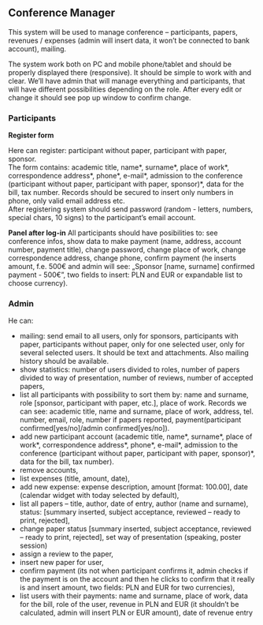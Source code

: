 ## Conference Manager

This system will be used to manage conference – participants, papers, revenues / expenses (admin will insert data, it won’t be connected to bank account), mailing. <br> 

The system work both on PC and mobile phone/tablet and should be properly displayed there (responsive). It should be simple to work with and clear. We’ll have admin that will manage everything and participants, that will have different possibilities depending on the role. After every edit or change it should see pop up window to confirm change.

### Participants

<b>Register form</b>

Here can register: participant without paper, participant with paper, sponsor.<br>
The form contains: academic title, name*, surname*, place of work*, correspondence address*, phone*, e-mail*, admission to the conference (participant without paper, participant with paper, sponsor)*, data for the bill, tax number. Records should be secured to insert only numbers in phone, only valid email address etc.<br>
After registering system should send password (random - letters, numbers, special chars, 10 signs) to the participant’s email account.<br>

<b>Panel after log-in</b>
All participants should have posibilities to: see conference infos, show data to make payment (name, address, account number, payment title), change password, change place of work, change correspondence address, change phone, confirm payment (he inserts amount, f.e. 500€ and admin will see: „Sponsor [name, surname] confirmed payment - 500€”, two fields to insert: PLN and EUR or expandable list to choose currency). <br>

### Admin

He can:
- mailing: send email to all users, only for sponsors, participants with paper, participants without paper, only for one selected user, only for several selected users. It should be text and attachments. Also mailing history should be available.
- show statistics: number of users divided to roles, number of papers divided to way of presentation, number of reviews, number of accepted papers, 
- list all participants with possibility to sort them by: name and surname, role [sponsor, participant with paper, etc.], place of work. Records we can see: academic title, name and surname, place of work, address, tel. number, email, role, number if papers reported, payment(participant confirmed[yes/no]/admin confirmed[yes/no]).
- add new participant account (academic title, name*, surname*, place of work*, correspondence address*, phone*, e-mail*, admission to the conference (participant without paper, participant with paper, sponsor)*, data for the bill, tax number).
- remove accounts, 
- list expenses (title, amount, date),
- add new expense: expense description, amount [format: 100.00], date (calendar widget with today selected by default),
- list all papers – title, author, date of entry, author (name and surname), status: [summary inserted, subject acceptance, reviewed – ready to print, rejected],
- change paper status [summary inserted, subject acceptance, reviewed – ready to print, rejected], set way of presentation (speaking, poster session)
- assign a review to the paper,
- insert new paper for user,
- confirm payment (its not when participant confirms it, admin checks if the payment is on the account and then he clicks to confirm that it really is and insert amount, two fields: PLN and EUR for two currencies),
- list users with their payments: name and surname, place of work, data for the bill, role of the user, revenue in PLN and EUR (it shouldn’t be calculated, admin will insert PLN or EUR amount), date of revenue entry



